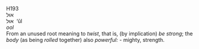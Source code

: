 H193  
אוּל  
אוּל ‎ ‘ûl  
*ool*  
From an unused root meaning to *twist*, that is, (by implication) *be*
*strong*; the *body* (as being *rolled* together) also *powerful: -*
mighty, strength.  
